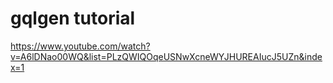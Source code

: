 # gqlgen tutorial

https://www.youtube.com/watch?v=A6lDNao00WQ&list=PLzQWIQOqeUSNwXcneWYJHUREAIucJ5UZn&index=1


